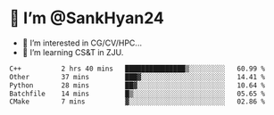 # 👋 I’m @SankHyan24

- 👀 I’m interested in CG/CV/HPC...
- 🌱 I’m learning CS&T in ZJU.

<!---
SankHyan24/SankHyan24 is a ✨ special ✨ repository because its `README.md` (this file) appears on your GitHub profile.
You can click the Preview link to take a look at your changes.
--->
<!--START_SECTION:waka-->

```txt
C++          2 hrs 40 mins   ███████████████▒░░░░░░░░░   60.99 %
Other        37 mins         ███▓░░░░░░░░░░░░░░░░░░░░░   14.41 %
Python       28 mins         ██▓░░░░░░░░░░░░░░░░░░░░░░   10.64 %
Batchfile    14 mins         █▒░░░░░░░░░░░░░░░░░░░░░░░   05.65 %
CMake        7 mins          ▓░░░░░░░░░░░░░░░░░░░░░░░░   02.86 %
```

<!--END_SECTION:waka-->
